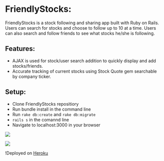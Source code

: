 # FriendlyStocks:

FriendlyStocks is a stock following and sharing app built with Ruby on Rails.  Users can search for stocks and choose to follow up to 10 at a time.  Users can also search and follow friends to see what stocks he/she is following.

## Features:

- AJAX is used for stock/user search addition to quickly display and add stocks/friends.
- Accurate tracking of current stocks using Stock Quote gem searchable by company ticker.

## Setup:

- Clone FriendlyStocks repositiory
- Run bundle install in the command line
- Run ```rake db:create``` and ```rake db:migrate```
- ```rails s``` in the comannd line
- Navigate to localhost:3000 in your browser

![](http://i392.photobucket.com/albums/pp9/gmb89/Screen%20Shot%202016-06-23%20at%201.50.03%20AM_zps3eamfdrd.png)




![](http://i392.photobucket.com/albums/pp9/gmb89/Screen%20Shot%202016-06-23%20at%202.09.39%20AM_zpsatxiepqj.png)

!Deployed on [Heroku](https://friendlystocks.herokuapp.com/)

